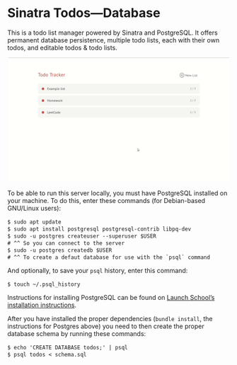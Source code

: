 # Sinatra Todos&mdash;Database #

This is a todo list manager powered by Sinatra and PostgreSQL. It offers
permanent database persistence, multiple todo lists, each with their own
todos, and editable todos & todo lists.

<p align="center">
  <img alt="GIF screen recording of application in use"
       src="example.gif">
</p>

To be able to run this server locally, you must have PostgreSQL installed on
your machine. To do this, enter these commands (for Debian-based GNU/Linux
users):

```
$ sudo apt update
$ sudo apt install postgresql postgresql-contrib libpq-dev
$ sudo -u postgres createuser --superuser $USER
# ^^ So you can connect to the server
$ sudo -u postgres createdb $USER
# ^^ To create a defaut database for use with the `psql` command
```

And optionally, to save your `psql` history, enter this command:

```
$ touch ~/.psql_history
```

Instructions for installing PostgreSQL can be found on [Launch School’s
installation instructions][install].

After you have installed the proper dependencies (`bundle install`, the
instructions for Postgres above) you need to then create the proper database
schema by running these commands:

```
$ echo 'CREATE DATABASE todos;' | psql
$ psql todos < schema.sql
```

[install]: https://launchschool.com/blog/how-to-install-postgres-for-linux
